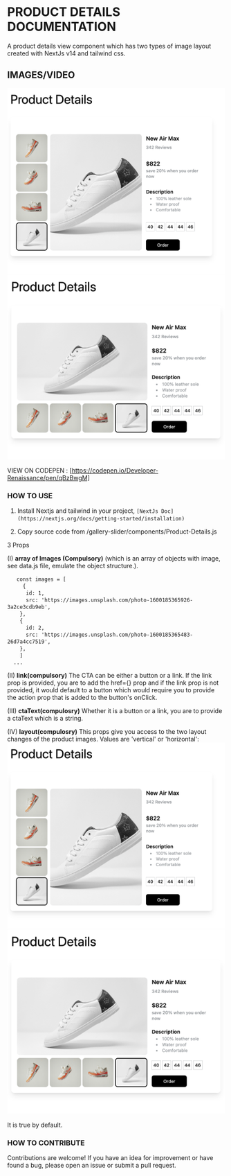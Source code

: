 # PRODUCT DETAILS DOCUMENTATION

A product details view component which has two types of image layout created with NextJs v14 and tailwind css.

## IMAGES/VIDEO

![Vertical Layout](public/images/View-1.png)
![Horizontal Layout](public/images/View-2.png)

VIEW ON CODEPEN : [https://codepen.io/Developer-Renaissance/pen/qBzBwgM]

### HOW TO USE

1. Install Nextjs and tailwind in your project, `[NextJs Doc]` `(https://nextjs.org/docs/getting-started/installation)`

2. Copy source code from /gallery-slider/components/Product-Details.js

3 Props

(I) **array of Images (Compulsory)** (which is an array of objects with image, see data.js file, emulate the object structure.).

```
   const images = [
     {
      id: 1,
      src: 'https://images.unsplash.com/photo-1600185365926-3a2ce3cdb9eb',
    },
    {
      id: 2,
      src: 'https://images.unsplash.com/photo-1600185365483-26d7a4cc7519',
    },
    ]
  ...

```

(II) **link(compulsory)** The CTA can be either a button or a link. If the link prop is provided, you are to add the href={} prop and if the link prop is not provided, it would default to a button which would require you to provide the action prop that is added to the button's onClick.

(III) **ctaText(compulosry)** Whether it is a button or a link, you are to provide a ctaText which is a string.

(IV) **layout(compulosry)** This props give you access to the two layout changes of the product images. Values are 'vertical' or 'horizontal':
![Vertical Layout](public/images/View-1.png)
![Horizontal Layout](public/images/View-2.png)

It is true by default.

### HOW TO CONTRIBUTE

Contributions are welcome! If you have an idea for improvement or have found a bug, please open an issue or submit a pull request.

